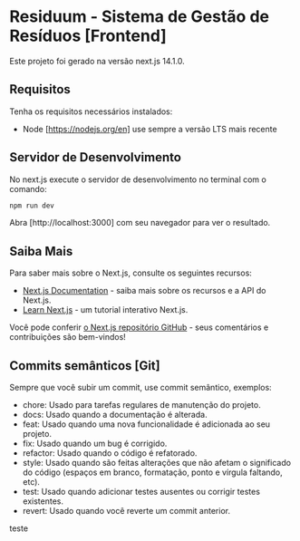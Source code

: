 # Residuum - Sistema de Gestão de Resíduos [Frontend]

Este projeto foi gerado na versão next.js 14.1.0.

## Requisitos

Tenha os requisitos necessários instalados:

- Node [https://nodejs.org/en] use sempre a versão LTS mais recente

## Servidor de Desenvolvimento

No next.js execute o servidor de desenvolvimento no terminal com o comando:

```bash
npm run dev
```

Abra [http://localhost:3000] com seu navegador para ver o resultado.

## Saiba Mais

Para saber mais sobre o Next.js, consulte os seguintes recursos:

- [Next.js Documentation](https://nextjs.org/docs) - saiba mais sobre os recursos e a API do Next.js.
- [Learn Next.js](https://nextjs.org/learn) - um tutorial interativo Next.js.

Você pode conferir [o Next.js repositório GitHub](https://github.com/vercel/next.js/) - seus comentários e contribuições são bem-vindos!

## Commits semânticos [Git]

Sempre que você subir um commit, use commit semântico, exemplos:

- chore: Usado para tarefas regulares de manutenção do projeto.
- docs: Usado quando a documentação é alterada.
- feat: Usado quando uma nova funcionalidade é adicionada ao seu projeto.
- fix: Usado quando um bug é corrigido.
- refactor: Usado quando o código é refatorado.
- style: Usado quando são feitas alterações que não afetam o significado do código (espaços em branco, formatação, ponto e vírgula faltando, etc).
- test: Usado quando adicionar testes ausentes ou corrigir testes existentes.
- revert: Usado quando você reverte um commit anterior.

teste
